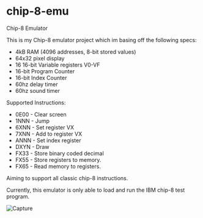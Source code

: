 # chip-8-emu
Chip-8 Emulator

This is my Chip-8 emulator project which im basing off the following specs:
  - 4kB RAM (4096 addresses, 8-bit stored values)
  - 64x32 pixel display
  - 16 16-bit Variable registers V0-VF
  - 16-bit Program Counter
  - 16-bit Index Counter
  - 60hz delay timer
  - 60hz sound timer

Supported Instructions:
  - 0E00 - Clear screen
  - 1NNN - Jump
  - 6XNN - Set register VX
  - 7XNN - Add to register VX
  - ANNN - Set index register
  - DXYN - Draw 
  - FX33 - Store binary coded decimal
  - FX55 - Store registers to memory.
  - FX65 - Read memory to registers.

Aiming to support all classic chip-8 instructions.

Currently, this emulator is only able to load and run the IBM chip-8 test program.

![Capture](https://user-images.githubusercontent.com/33639246/113223386-e6eec480-923d-11eb-8411-ddf3da644aa2.JPG)
